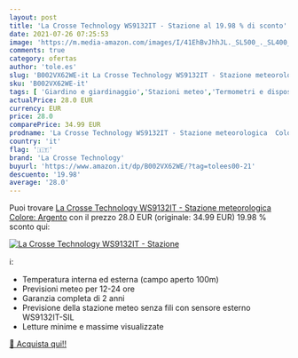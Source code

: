 ```yaml
---
layout: post
title: 'La Crosse Technology WS9132IT - Stazione al 19.98 % di sconto'
date: 2021-07-26 07:25:53
image: 'https://m.media-amazon.com/images/I/41EhBvJhhJL._SL500_._SL400_.jpg'
comments: true
category: ofertas
author: 'tole.es'
slug: 'B002VX62WE-it La Crosse Technology WS9132IT - Stazione meteorologica...'
sku: 'B002VX62WE-it'
tags: [ 'Giardino e giardinaggio','Stazioni meteo','Termometri e dispositivi metereologici','la crosse technology', ]
actualPrice: 28.0 EUR
currency: EUR
price: 28.0
comparePrice: 34.99 EUR
prodname: 'La Crosse Technology WS9132IT - Stazione meteorologica  Colore: Argento'
country: 'it'
flag: '🇮🇹'
brand: 'La Crosse Technology'
buyurl: 'https://www.amazon.it/dp/B002VX62WE/?tag=tolees00-21'
descuento: '19.98'
average: '28.0'
---
```


Puoi trovare [La Crosse Technology WS9132IT - Stazione meteorologica  Colore: Argento](https://www.amazon.it/dp/B002VX62WE/?tag=tolees00-21) con il prezzo 28.0 EUR (originale: 34.99 EUR) 19.98 % sconto qui:

[![La Crosse Technology WS9132IT - Stazione](https://m.media-amazon.com/images/I/41EhBvJhhJL._SL500_._SL400_.jpg)](https://www.amazon.it/dp/B002VX62WE/?tag=tolees00-21)

ℹ️:

- Temperatura interna ed esterna (campo aperto 100m)
- Previsioni meteo per 12-24 ore
- Garanzia completa di 2 anni
- Previsione della stazione meteo senza fili con sensore esterno WS9132IT-SIL
- Letture minime e massime visualizzate

[🛒 Acquista qui!!](https://www.amazon.it/dp/B002VX62WE/?tag=tolees00-21)

